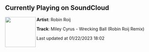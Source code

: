 ## Currently Playing on SoundCloud

[<img align="left" width="100" src="https://i1.sndcdn.com/artworks-hIrPAKGVPTMOGSLd-mjw30w-t500x500.jpg">](https://soundcloud.com/robinroij/wrecking-ball-robin-roij-remix)

**Artist**: Robin Roij 

**Track**: Miley Cyrus - Wrecking Ball (Robin Roij Remix)

Last updated at 01/22/2023 18:02
